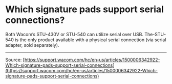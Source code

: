 # Which signature pads support serial connections?

Both Wacom’s STU-430V or STU-540 can utilize serial over USB. The-STU-540 is the only product available with a physical serial connection (via serial adapter, sold separately).

---
Source: [https://support.wacom.com/hc/en-us/articles/1500006342922-Which-signature-pads-support-serial-connections](https://support.wacom.com/hc/en-us/articles/1500006342922-Which-signature-pads-support-serial-connections)
